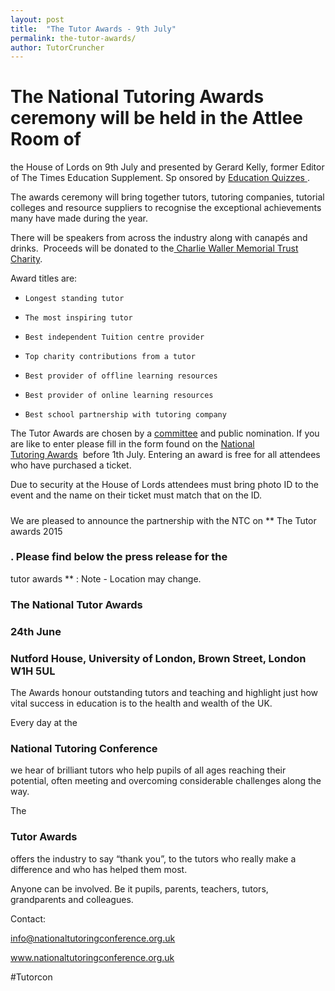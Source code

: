 ```yaml
---
layout: post
title:  "The Tutor Awards - 9th July"
permalink: the-tutor-awards/
author: TutorCruncher
---
```

###

# The National Tutoring Awards ceremony will be held in the Attlee Room of
the House of Lords on  9th  July  and presented by Gerard Kelly, former Editor
of The Times Education Supplement. Sp  onsored by [ Education Quizzes
](http://m.educationquizzes.com/) .

The awards ceremony will bring together tutors, tutoring companies, tutorial colleges and resource suppliers to recognise the exceptional achievements many have made during the year. 

There will be speakers from across the industry along with canapés and drinks. 
Proceeds will be donated to the[ Charlie](http://www.cwmt.org.uk/)[ Waller ](http://www.cwmt.org.uk/)[Memorial Trust Charity](http://www.cwmt.org.uk/).

Award titles are:  

*     Longest standing tutor

*     The most inspiring tutor 

*     Best independent Tuition centre provider

*     Top charity contributions from a tutor

*     Best provider of offline learning resources 

*     Best provider of online learning resources 

*     Best school partnership with tutoring company

The Tutor Awards are chosen by a [committee](https://malachy-guinness-burw.squarespace.com/committee) and public nomination. If you are like to enter please fill in the form found on the [National Tutoring Awards](http://www.nationaltutoringconference.org.uk/national-tutoring-awards/)  before 1th July. Entering an award is free for all attendees who have purchased a ticket. 

Due to security at the House of Lords attendees must bring photo ID to the event and the name on their ticket must match that on the ID.

#####

We are pleased to announce the partnership with the NTC on ** The Tutor awards
2015 

### . Please find below the press release for the

tutor awards ** :
Note - Location may change.

### The National Tutor Awards

### 24th June

### Nutford House, University of London, Brown Street, London W1H 5UL

The Awards honour outstanding tutors and teaching and highlight just how vital
success in education is to the health and wealth of the UK.

Every day at the 

### National Tutoring Conference

we hear of brilliant
tutors who help pupils of all ages reaching their potential, often meeting and
overcoming considerable challenges along the way.

The 

### Tutor Awards

offers the industry to say “thank you”, to the tutors
who really make a difference and who has helped them most.

Anyone can be involved. Be it pupils, parents, teachers, tutors, grandparents
and colleagues.

Contact:

[ info@nationaltutoringconference.org.uk
](mailto:info@nationaltutoringconference.org.uk)

[ www.nationaltutoringconference.org.uk
](http://www.nationaltutoringconference.org.uk/)

#Tutorcon
